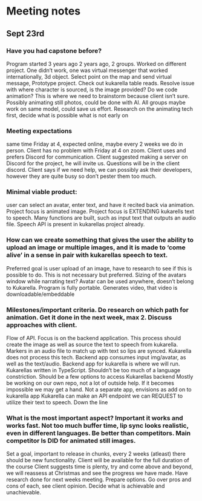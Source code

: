 # Meeting notes
## Sept 23rd

### Have you had capstone before?
Program started 3 years ago
2 years ago, 2 groups. Worked on different project. One didn’t work, one was virtual messenger that worked internationally, 3d object. Select point on the map and send virtual message, Prototype project. Check out kukarella table reads. Resolve issue with where character is sourced, is the image provided? Do we code animation? This is where we need to brainstorm because client isn’t sure. Possibly animating still photos, could be done with AI. All groups maybe work on same model, could save us effort. Research on the animating tech first, decide what is possible what is not early on
### Meeting expectations
same time Friday at 4, expected online, maybe every 2 weeks we do in person. Client has no problem with Friday at 4 on zoom. Client uses and prefers Discord for communication. Client suggested making a server on Discord for the project, he will invite us. Questions will be in the client discord. Client says if we need help, we can possibly ask their developers, however they are quite busy so don’t pester them too much.
### Minimal viable product: 
user can select an avatar, enter text, and have it recited back via animation. Project focus is animated image. Project focus is EXTENDING kukarells text to speech. Many functions are built, such as input text that outputs an audio file. Speech API is present in kukarellas project already.
### How can we create something that gives the user the ability to upload an image or multiple images, and it is made to ‘come alive’ in a sense in pair with kukarellas speech to text.
Preferred goal is user upload of an image, have to research to see if this is possible to do. This is not necessary but preferred.
Sizing of the avatars window while narrating text?
Avatar can be used anywhere, doesn’t belong to Kukarella.
Program is fully portable. Generates video, that video is downloadable/embeddable
### Milestones/important criteria. Do research on which path for animation. Get it done in the next week, max 2. Discuss approaches with client.
Flow of API. Focus is on the backend application. This process should create the image as well as source the text to speech from kukarella. 
Markers in an audio file to match up with text so lips are synced. Kukarella does not process this tech.
Backend app consumes input img/avatar, as well as the text/audio.
Backend app for kukarella is where we will run. Kukarellas written in TypeScript.
Shouldn’t be too much of a language constriction. Should be a few options to access Kukarellas backend
Mostly be working on our own repo, not a lot of outside help. If it becomes impossible we may get a hand.
Not a separate app, envisions as add on to kukarella app
Kukarella can make an API endpoint we can REQUEST to utilize their text to speech. Down the line
### What is the most important aspect? Important it works and works fast. Not too much buffer time, lip sync looks realistic, even in different languages. Be better than competitors. Main competitor Is DID for animated still images. 
Set a goal, important to release in chunks, every 2 weeks (atleast) there should be new functionality.
Client will be available for the full duration of the course
Client suggests time is plenty, try and come above and beyond, we will reassess at Christmas and see the progress we have made.
Have research done for next weeks meeting. Prepare options. Go over pros and cons of each, see client opinion. Decide what is achievable and unachievable.

